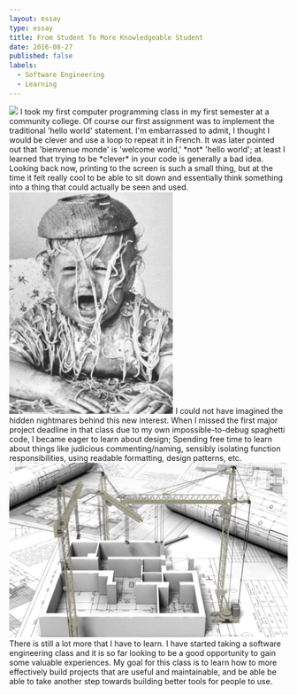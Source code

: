 ```yaml
---
layout: essay
type: essay
title: From Student To More Knowledgeable Student
date: 2016-08-27
published: false
labels:
  - Software Engineering
  - Learning
---
```


<img class="ui tiny left circular floated image" src="../images/software-code.jpg">
I took my first computer programming class in my first semester at a community college. Of course our first assignment was to implement the traditional 'hello world' statement. I'm embarrassed to admit, I thought I would be clever and use a loop to repeat it in French. It was later pointed out that 'bienvenue monde' is 'welcome world,' *not* 'hello world'; at least I learned that trying to be *clever* in your code is generally a bad idea. Looking back now, printing to the screen is such a small thing, but at the time it felt really cool to be able to sit down and essentially think something into a thing that could actually be seen and used. 

<img class="ui tiny left circular floated image" src="../images/spaghetti-code.jpg">
I could not have imagined the hidden nightmares behind this new interest. When I missed the first major project deadline in that class due to my own impossible-to-debug spaghetti code, I became eager to learn about design; Spending free time to learn about things like judicious commenting/naming, sensibly isolating function responsibilities, using readable formatting, design patterns, etc.

<img class="ui small right circular floated image" src="../images/architecture-making-the-house.jpg">
There is still a lot more that I have to learn. I have started taking a software engineering class and it is so far looking to be a good opportunity to gain some valuable experiences. My goal for this class is to learn how to more effectively build projects that are useful and maintainable, and be able be able to take another step towards building better tools for people to use.
